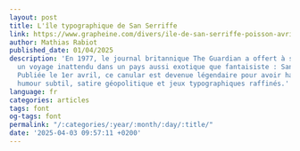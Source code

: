 ```yaml
---
layout: post
title: L'île typographique de San Serriffe
link: https://www.grapheine.com/divers/ile-de-san-serriffe-poisson-avril-typographique
author: Mathias Rabiot
published_date: 01/04/2025
description: 'En 1977, le journal britannique The Guardian a offert à ses lecteurs
  un voyage inattendu dans un pays aussi exotique que fantaisiste : San Serriffe.
  Publiée le 1er avril, ce canular est devenue légendaire pour avoir habilement mélangé
  humour subtil, satire géopolitique et jeux typographiques raffinés.'
language: fr
categories: articles
tags: font
og-tags: font
permalink: "/:categories/:year/:month/:day/:title/"
date: '2025-04-03 09:57:11 +0200'
---
```

